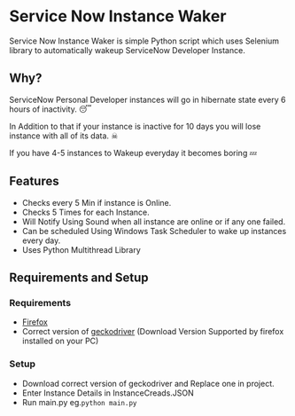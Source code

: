 # Service Now Instance Waker


Service Now Instance Waker is simple Python script which uses Selenium library to automatically wakeup ServiceNow Developer Instance.


## Why?


ServiceNow Personal Developer instances will go in hibernate state every 6 hours of inactivity. 😴

In Addition to that if your instance is inactive for 10 days you will lose instance with all of its data. ☠

If you have 4-5 instances to Wakeup everyday it becomes boring 💤

## Features


   -  Checks every 5 Min if instance is Online.
   -  Checks 5 Times for each Instance.
   -  Will Notify Using Sound when all instance are online or if any one failed. 
   -  Can be scheduled Using Windows Task Scheduler to wake up instances every day. 
   -  Uses Python Multithread Library


## Requirements and Setup
### Requirements


- [Firefox](https://www.mozilla.org/en-US/firefox/new/ "Firefox") 
- Correct version of [geckodriver](https://github.com/mozilla/geckodriver/releases "GitHub geckodriver") (Download Version Supported by firefox installed on your PC)

### Setup 
 - Download correct version of geckodriver and Replace one in project.
 - Enter Instance Details in InstanceCreads.JSON 
 - Run main.py eg.` python main.py `

